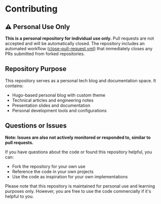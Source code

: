 # Contributing

## ⚠️ Personal Use Only

**This is a personal repository for individual use only.** Pull requests are not accepted and will be automatically closed. The repository includes an automated workflow ([close-pull-request.yml](.github/workflows/close-pull-request.yml)) that immediately closes any PRs submitted from forked repositories.

## Repository Purpose

This repository serves as a personal tech blog and documentation space. It contains:

- Hugo-based personal blog with custom theme
- Technical articles and engineering notes
- Presentation slides and documentation
- Personal development tools and configurations

## Questions or Issues

**Note: Issues are also not actively monitored or responded to, similar to pull requests.**

If you have questions about the code or found this repository helpful, you can:

- Fork the repository for your own use
- Reference the code in your own projects
- Use the code as inspiration for your own implementations

Please note that this repository is maintained for personal use and learning purposes only. However, you are free to use the code commercially if it's helpful to you.